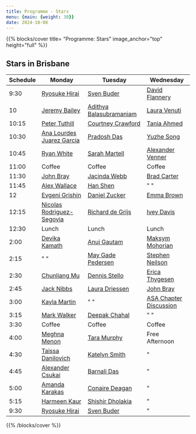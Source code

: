```yaml
---
title: Programme - Stars
menu: {main: {weight: 30}}
date: 2024-10-08
---
```

{{% blocks/cover title= "Programme: Stars" image_anchor="top" height="full" %}}
## Stars in Brisbane

| Schedule | Monday | Tuesday | Wednesday |
| -------- | ---------------- | ---------------- | ---------------- |
| 9:30 | [Ryosuke Hirai](speakers/ryosuke-hirai/_index.md) | [Sven Buder](speakers/sven-buder/_index.md) | [David Flannery](speakers/david-flannery/_index.md) |
| 10 | [Jeremy Bailey](speakers/jeremy-bailey/_index.md) | [Adithya Balasubramaniam](speakers/adithya-balasubramaniam/_index.md) | [Laura Venuti](speakers/laura-venuti/_index.md) |
| 10:15 | [Peter Tuthill](speakers/peter-tuthill/_index.md) | [Courtney Crawford](speakers/courtney-crawford/_index.md) | [Tania Ahmed](speakers/tania-ahmed/_index.md) |
| 10:30 | [Ana Lourdes Juarez Garcia](speakers/ana-lourdes-juarez-garcia/_index.md) | [Pradosh Das](speakers/pradosh-das/_index.md) | [Yuzhe Song](speakers/yuzhe-song/_index.md) |
| 10:45 | [Ryan White](speakers/ryan-white/_index.md) | [Sarah Martell](speakers/sarah-martell/_index.md) | [Alexander Venner](speakers/alexander-venner/_index.md) |
| 11:00 | Coffee | Coffee | Coffee |
| 11:30 | [John Bray](speakers/john-bray/_index.md) | [Jacinda Webb](speakers/jacinda-webb/_index.md) | [Brad Carter](speakers/brad-carter/_index.md) |
| 11:45 | [Alex Wallace](speakers/alex-wallace/_index.md) | [Han Shen](speakers/han-shen/_index.md) | " " |
| 12 | [Evgeni Grishin](speakers/evgeni-grishin/_index.md) | [Daniel Zucker](speakers/daniel-zucker/_index.md) | [Emma Brown](speakers/emma-brown/_index.md) |
| 12:15 | [Nicolas Rodriguez-Segovia](speakers/nicolas-rodriguez-segovia/_index.md) | [Richard de Grijs](speakers/richard-de-grijs/_index.md) | [Ivey Davis](speakers/ivey-davis/_index.md) |
| 12:30 | Lunch | Lunch | Lunch |
| 2:00 | [Devika Kamath](speakers/devika-kamath/_index.md) | [Anuj Gautam](speakers/anuj-gautam/_index.md) | [Maksym Mohorian](speakers/maksym-mohorian/_index.md) |
| 2:15 | " " | [May Gade Pedersen](speakers/may-gade-pedersen/_index.md) | [Stephen Neilson](speakers/stephen-neilson/_index.md) |
| 2:30 | [Chunliang Mu](speakers/chunliang-mu/_index.md) | [Dennis Stello](speakers/dennis-stello/_index.md) | [Erica Thygesen](speakers/erica-thygesen/_index.md) |
| 2:45 | [Jack Nibbs](speakers/jack-nibbs/_index.md) | [Laura Driessen](speakers/laura-driessen/_index.md) | [John Bray](speakers/john-bray2/_index.md) |
| 3:00 | [Kayla Martin](speakers/kayla-martin/_index.md) | "  "| [ASA Chapter Discussion](speakers/asa-chapter/_index.md)|
| 3:15 | [Mark Walker](speakers/mark-walker/_index.md) | [Deepak Chahal](speakers/deepak-chahal/_index.md) | " "|
| 3:30 | Coffee | Coffee | Coffee |
| 4:00 | [Meghna Menon](speakers/meghna-menon/_index.md) | [Tara Murphy](speakers/tara-murphy/_index.md) | Free Afternoon |
| 4:30 | [Taissa Danilovich](speakers/taissa-danilovich/_index.md) | [Katelyn Smith](speakers/katelyn-smith/_index.md) | "|
| 4:45 | [Alexander Csukai](speakers/alexander-csukai/_index.md) | [Barnali Das](speakers/barnali-das/_index.md) |"|
| 5:00 | [Amanda Karakas](speakers/amanda-karakas/_index.md) | [Conaire Deagan](speakers/conaire-deagan/_index.md) | "|
| 5:15 | [Harmeen Kaur](speakers/harmeen-kaur/_index.md) | [Shishir Dholakia](speakers/shishir-dholakia/_index.md) | "|
| 9:30 | [Ryosuke Hirai](speakers/ryosuke-hirai/_index.md) | [Sven Buder](speakers/sven-buder/_index.md) | "|

{{% /blocks/cover %}}